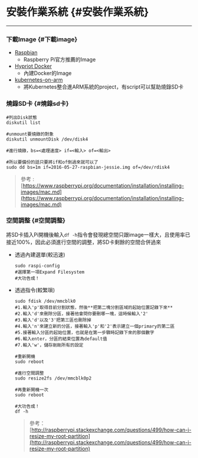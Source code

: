 # 安裝作業系統 {#安裝作業系統}

---

### 下載Image {#下載image}

* [Raspbian](https://www.raspberrypi.org/downloads/raspbian/)
  * Raspberry Pi官方推薦的Image
* [Hypriot Docker](http://blog.hypriot.com/downloads/)
  * 內建Docker的Image
* [kubernetes-on-arm](https://github.com/luxas/kubernetes-on-arm)
  * 將Kubernetes整合進ARM系統的project，有script可以幫助燒錄SD卡

### 燒錄SD卡 {#燒錄sd卡}

```
#列出Disk狀態
diskutil list

#unmount要燒錄的對象
diskutil unmountDisk /dev/disk4

#進行燒錄，bs=<處理速度> if=<輸入> of=<輸出>

#所以要備份的話只要將if和of倒過來就可以了
sudo dd bs=1m if=2016-05-27-raspbian-jessie.img of=/dev/rdisk4
```

> 參考 :[https://www.raspberrypi.org/documentation/installation/installing-images/mac.md](https://www.raspberrypi.org/documentation/installation/installing-images/mac.md)

### 空間調整 {#空間調整}

將SD卡插入Pi開機後輸入`df -h`指令會發現總空間只跟image一樣大，且使用率已接近100%，因此必須進行空間的調整，將SD卡剩餘的空間合併過來

* 透過內建選單\(較迅速\)

  ```
  sudo raspi-config
  #選擇第一項Expand Filesystem
  #大功告成！
  ```

* 透過指令\(較繁瑣\)

  ```
  sudo fdisk /dev/mmcblk0
  #1.輸入'p'取得目前分割狀態，然後**把第二塊分割區域的起始位置記錄下來**
  #2.輸入'd'來刪除分區，接著他會問你要刪哪一塊，這時候輸入'2'
  #3.輸入'd'以及'3'把第三區也刪除掉
  #4.輸入'n'來建立新的分區，接著輸入'p'和'2'表示建立一個primary的第二區
  #5.接著輸入分區的起始位置，也就是在第一步驟時記錄下來的那個數字
  #6.輸入enter，分區的結束位置為default值
  #7.輸入'w'，儲存剛剛所有的設定

  #重新開機
  sudo reboot

  #進行空間調整
  sudo resize2fs /dev/mmcblk0p2

  #再重新開機一次
  sudo reboot

  #大功告成！
  df -h
  ```

  > 參考：[http://raspberrypi.stackexchange.com/questions/499/how-can-i-resize-my-root-partition](http://raspberrypi.stackexchange.com/questions/499/how-can-i-resize-my-root-partition)

[        
](https://wakeuptsai.gitbooks.io/nmsl-fog-computing-platform/content/raspberry-pi.html)


